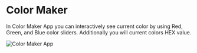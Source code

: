 # Color Maker
In Color Maker App you can interactively see current color by using Red, Green, and Blue color sliders.
Additionally you will current colors HEX value.

![Color Maker App](https://media.giphy.com/media/UQrhaP1XuM1uNccXng/giphy.gif)
